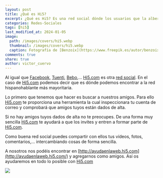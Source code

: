 ```yaml
---
layout: post
title: ¿Qué es Hi5?
excerpt: ¿Qué es Hi5? Es una red social dónde los usuarios que la albergan son principalmente hispanohablantes.
categories: Redes-Sociales
tags: [hi5]
last_modified_at: 2024-01-05
image:
  path: /images/covers/hi5.webp
  thumbnail: /images/covers/hi5.webp
  caption: Fotografía de [Benzoix](https://www.freepik.es/autor/benzoix)
comments: true
share: true
author: victor_cuervo
---
```


Al igual que [Facebook](https://www.ayudaenlaweb.com/2008/12/06/que-es-facebook/), [Tuenti](http://www.tuenti.com/), [Bebo](http://www.bebo.com/),… [Hi5.com](http://www.hi5.com/) es otra [red social](https://www.ayudaenlaweb.com/2008/12/03/que-es-una-red-social/). En el caso de [Hi5.com](http://www.hi5.com/) podemos decir que es dónde podemos encontrar a la red hispanohablante más mayoritaria.


Lo primero que tenemos que hacer es buscar a nuestros amigos. Para ello [Hi5.com](http://www.hi5.com/) te proporciona una herramienta la cual inspeccionara tu cuenta de correo y comprobará que amigos tuyos están dados de alta.


Si no hay amigos tuyos dados de alta no te preocupes. De una forma muy sencilla [Hi5.com](http://www.hi5.com/) te ayudará a que los invites y entren a formar parte de [Hi5.com](http://www.hi5.com/).


Como buena red social puedes compartir con ellos tus vídeos, fotos, comentarios,… intercambiando cosas de forma sencilla.


A nosotros nos podéis encontrar en [http://ayudaenlaweb.hi5.com](http://ayudaenlaweb.hi5.com/) y agregarnos como amigos. Así os ayudaremos en todo lo posible con [Hi5.com](http://www.hi5.com/)


![](file:///C:/Users/VICTOR~1.VIV/AppData/Local/Temp/moz-screenshot.jpg)

